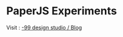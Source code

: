 # PaperJS Experiments

Visit : <a href="http://www.minus99.com/blog" target="_blank">-99 design studio / Blog</a>

